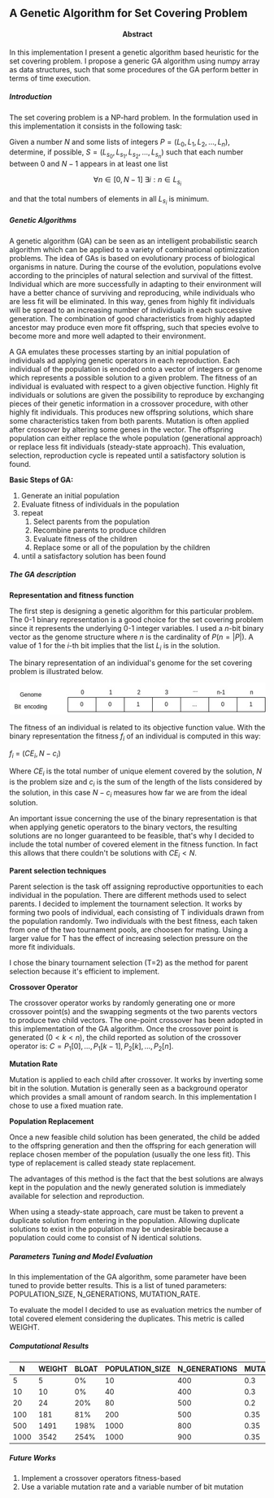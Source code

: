 ## A Genetic Algorithm for Set Covering Problem

<h4 align="center">
Abstract
</h4>
In this implementation I present a genetic algorithm based heuristic for the set covering problem. 
I propose a generic GA algorithm using numpy array as data structures, such that some procedures of the GA perform better in 
terms of time execution.

<h5>Introduction</h5>
The set covering problem is a NP-hard problem. In the formulation used in this implementation it consists in the following task:

Given a number $N$ and some lists of integers $P = (L_0, L_1, L_2, ..., L_n)$,
determine, if possible, $S = (L_{s_0}, L_{s_1}, L_{s_2}, ..., L_{s_n})$
such that each number between $0$ and $N-1$ appears in at least one list

$$
\forall n \in [0, N-1] \ \exists i : n \in L_{s_i}
$$

and that the total numbers of elements in all $L_{s_i}$ is minimum.

<h5>Genetic Algorithms</h5>
A genetic algorithm (GA) can be seen as an intelligent probabilistic search algorithm which can be applied to a variety of combinational optimizzation problems.
The idea of GAs is based on evolutionary process of biological organisms in nature. During the course of the evolution, populations evolve according to the principles of natural selection and survival of the fittest. Individual which are more successfully in adapting to their environment will have a better chance of surviving and reproducing, while individuals who are less fit will be eliminated. In this way, genes from highly fit individuals will be spread to an increasing number of individuals in each successive generation. The combination of good characteristics from highly adapted ancestor may produce even more fit offspring, such that species evolve to become more and more well adapted to their environment.

A GA emulates these processes starting by an initial population of individuals ad applying genetic operators in each reproduction. Each individual of the population is encoded onto a vector of integers or genome which represents a possible solution to a given problem. The fitness of an individual is evaluated with respect to a given objective function. Highly fit individuals or solutions are given the possibility to reproduce by exchanging pieces of their genetic information in a crossover procedure, with other highly fit individuals. This produces new offspring solutions, which share some characteristics taken from both parents. Mutation is often applied after crossover by altering some genes in the vector. The offspring population can either replace the whole population (generational approach) or replace less fit individuals (steady-state approach). This evaluation, selection, reproduction cycle is repeated until a satisfactory solution is found.

**Basic Steps of GA:**

1. Generate an initial population
2. Evaluate fitness of individuals in the population
3. repeat
   1. Select parents from the population
   2. Recombine parents to produce children
   3. Evaluate fitness of the children
   4. Replace some or all of the population by the children
4. until a satisfactory solution has been found

<h5>The GA description</h5>

**Representation and fitness function**

The first step is designing a genetic algorithm for this particular problem. The 0-1 binary representation is a good choice for the set covering problem since it represents the underlying 0-1 integer variables. I used a $n$-bit binary vector as the genome structure where $n$ is the cardinality of $P (n=|P|)$. A value of 1 for the $i$-th bit implies that the list $L_i$ is in the solution.

The binary representation of an individual's genome for the set covering problem is illustrated below.

<img src= genome_representation.jpg title="Genome Representation">

The fitness of an individual is related to its objective function value. With the binary representation the fitness $f_i$ of an individual is computed in this way:

$f_i$ = $(CE_i, N-c_i)$

Where $CE_i$ is the total number of unique element covered by the solution, $N$ is the problem size and $c_i$ is the sum of the length of the lists considered by the solution, in this case $N -c_i$ measures how far we are from the ideal solution.

An important issue concerning the use of the binary representation is that when applying genetic operators to the binary vectors, the resulting solutions are no longer guaranteed to be feasible, that's why I decided to include the total number of covered element in the fitness function. In fact this allows that there couldn't be solutions with $CE_i < N$.

**Parent selection techniques**

Parent selection is the task off assigning reproductive opportunities to each individual in the population. There are different methods used to select parents. I decided to implement the tournament selection. It works by forming two pools of individual, each consisting of T individuals drawn from the population randomly. Two individuals with the best fitness, each taken from one of the two tournament pools, are choosen for mating. Using a larger value for T has the effect of increasing selection pressure on the more fit individuals.

I chose the binary tournament selection (T=2) as the method for parent selection because it's efficient to implement.

**Crossover Operator**

The crossover operator works by randomly generating one or more crossover point(s) and the swapping segments ot the two parents vectors to produce two child vectors. The one-point crossover has been adopted in this implementation of the GA algorithm. Once the crossover point is generated $(0<k<n)$, the child reported as solution of the crossover operator is:  $C = P_1[0],...,P_1[k-1],P_2[k],...,P_2[n]$.

**Mutation Rate**

Mutation is applied to each child after crossover. It works by inverting some bit in the solution. Mutation is generally seen as a background operator which provides a small amount of random search. In this implementation I chose to use a fixed muation rate.

**Population Replacement**

Once a new feasible child solution has been generated, the child be added to the offspring generation and then the offspring for each generation will replace chosen member of the population (usually the one less fit). This type of replacement is called steady state replacement.

The advantages of this method is the fact that the best solutions are always kept in the population and the newly generated solution is immediately available for selection and reproduction.

When using a steady-state approach, care must be taken to prevent a duplicate solution from entering in the population. Allowing duplicate solutions to exist in the population may be undesirable because a population could come to consist of N identical solutions.

<h5>Parameters Tuning and Model Evaluation</h5>
In this implementation of the GA algorithm, some parameter have been tuned to provide better results. This is a list of tuned parameters: POPULATION_SIZE, N_GENERATIONS, MUTATION_RATE.

To evaluate the model I decided to use as evaluation metrics the number of total covered element considering the duplicates. This metric is called WEIGHT.

<h5> Computational Results </h5>


| N    | WEIGHT | BLOAT | POPULATION_SIZE | N_GENERATIONS | MUTATION_RATE |
| ---- | ------ | ----- | --------------- | ------------- | ------------- |
| 5    | 5      | 0%    | 10              | 400           | 0.3           |
| 10   | 10     | 0%    | 40              | 400           | 0.3           |
| 20   | 24     | 20%   | 80              | 500           | 0.2           |
| 100  | 181    | 81%   | 200             | 500           | 0.35          |
| 500  | 1491   | 198%  | 1000            | 800           | 0.35          |
| 1000 | 3542   | 254%  | 1000            | 900           | 0.35          |

<h5>Future Works </h5>

1. Implement a crossover operators fitness-based
2. Use a variable mutation rate and a variable number of bit mutation
